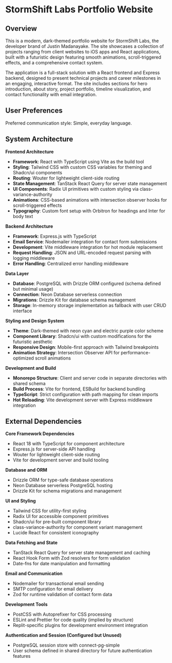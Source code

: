 # StormShift Labs Portfolio Website

## Overview

This is a modern, dark-themed portfolio website for StormShift Labs, the developer brand of Justin Madanayake. The site showcases a collection of projects ranging from client websites to iOS apps and React applications, built with a futuristic design featuring smooth animations, scroll-triggered effects, and a comprehensive contact system.

The application is a full-stack solution with a React frontend and Express backend, designed to present technical projects and career milestones in an engaging, interactive format. The site includes sections for hero introduction, about story, project portfolio, timeline visualization, and contact functionality with email integration.

## User Preferences

Preferred communication style: Simple, everyday language.

## System Architecture

**Frontend Architecture**
- **Framework**: React with TypeScript using Vite as the build tool
- **Styling**: Tailwind CSS with custom CSS variables for theming and Shadcn/ui components
- **Routing**: Wouter for lightweight client-side routing
- **State Management**: TanStack React Query for server state management
- **UI Components**: Radix UI primitives with custom styling via class-variance-authority
- **Animations**: CSS-based animations with intersection observer hooks for scroll-triggered effects
- **Typography**: Custom font setup with Orbitron for headings and Inter for body text

**Backend Architecture**
- **Framework**: Express.js with TypeScript
- **Email Service**: Nodemailer integration for contact form submissions
- **Development**: Vite middleware integration for hot module replacement
- **Request Handling**: JSON and URL-encoded request parsing with logging middleware
- **Error Handling**: Centralized error handling middleware

**Data Layer**
- **Database**: PostgreSQL with Drizzle ORM configured (schema defined but minimal usage)
- **Connection**: Neon Database serverless connection
- **Migrations**: Drizzle Kit for database schema management
- **Storage**: In-memory storage implementation as fallback with user CRUD interface

**Styling and Design System**
- **Theme**: Dark-themed with neon cyan and electric purple color scheme
- **Component Library**: Shadcn/ui with custom modifications for the futuristic aesthetic
- **Responsive Design**: Mobile-first approach with Tailwind breakpoints
- **Animation Strategy**: Intersection Observer API for performance-optimized scroll animations

**Development and Build**
- **Monorepo Structure**: Client and server code in separate directories with shared schema
- **Build Process**: Vite for frontend, ESBuild for backend bundling
- **TypeScript**: Strict configuration with path mapping for clean imports
- **Hot Reloading**: Vite development server with Express middleware integration

## External Dependencies

**Core Framework Dependencies**
- React 18 with TypeScript for component architecture
- Express.js for server-side API handling
- Wouter for lightweight client-side routing
- Vite for development server and build tooling

**Database and ORM**
- Drizzle ORM for type-safe database operations
- Neon Database serverless PostgreSQL hosting
- Drizzle Kit for schema migrations and management

**UI and Styling**
- Tailwind CSS for utility-first styling
- Radix UI for accessible component primitives
- Shadcn/ui for pre-built component library
- class-variance-authority for component variant management
- Lucide React for consistent iconography

**Data Fetching and State**
- TanStack React Query for server state management and caching
- React Hook Form with Zod resolvers for form validation
- Date-fns for date manipulation and formatting

**Email and Communication**
- Nodemailer for transactional email sending
- SMTP configuration for email delivery
- Zod for runtime validation of contact form data

**Development Tools**
- PostCSS with Autoprefixer for CSS processing
- ESLint and Prettier for code quality (implied by structure)
- Replit-specific plugins for development environment integration

**Authentication and Session (Configured but Unused)**
- PostgreSQL session store with connect-pg-simple
- User schema defined in shared directory for future authentication features